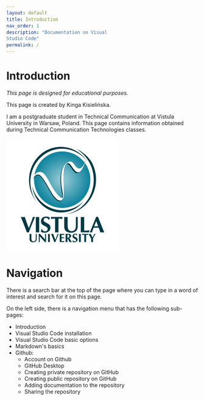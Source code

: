```yaml
---
layout: default
title: Introduction
nav_order: 1
description: "Documentation on Visual  
Studio Code"
permalink: /
---
```



# Introduction

*This page is designed for educational purposes.* 

This page is created by Kinga Kisielińska.  

I am a postgraduate student in Technical Communication at Vistula University in Warsaw, Poland. This page contains information obtained during Technical Communication Technologies classes.

![logo](/assets/images/1-vistul-university-en.png)   

# Navigation

There is a search bar at the top of the page where you can type in a word of interest and search for it on this page.  

On the left side, there is a navigation menu that has the following sub-pages:
* Introduction
* Visual Studio Code installation
* Visual Studio Code basic options
* Markdown's basics
* Github:
    - Account on Github
    - GitHub Desktop
    - Creating private repository on GitHub
    - Creating public repository on GitHub
    - Adding documentation to the repository
    - Sharing the repository
